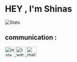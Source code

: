 # HEY ,   I'm Shinas
![Stats](https://github-readme-stats.vercel.app/api?username=shinas101&show_icons=true&theme=radical)
## communication :
<a href="https://www.instagram.com/shinas.s_"><img height="32" width="32" alt="instagram-logo" src="https://img.icons8.com/fluent/48/000000/instagram-new.png"> <a href="https://twitter.com/sh1n4s"><img height="32" width="32" alt="twitter-logo" src="https://img.icons8.com/color/48/000000/twitter.png">
<a href="mailto:shinassamooncvd@gmail.com"><img height="32" width="32" alt="mail-logo" src="https://img.icons8.com/color/48/000000/gmail.png">
